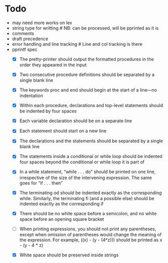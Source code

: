 # Todo

+ may need more works on lex
+ string type for writting # NB: can be processed, will be pprinted as it is
+ comments
+ draft precedence
+ error handling and line tracking # Line and col tracking is there
+ pprintf spec
    * [x] The pretty-printer should output the formatted procedures in the order they appeared in the input
    * [x] Two consecutive procedure definitions should be separated by a single blank line
    * [x] The keywords proc and end should begin at the start of a line—no indentation
    * [x] Within each procedure, declarations and top-level statements should be indented by four spaces
    * [x] Each variable declaration should be on a separate line
    * [x] Each statement should start on a new line
    * [x] The declarations and the statements should be separated by a single blank line
    * [x] The statements inside a conditional or while loop should be indented four spaces beyond the conditional or while loop it is part of
    * [x] In a while statement, “while . . . do” should be printed on one line, irrespective of the size of the intervening expression. The same goes for “if . . . then”
    * [x] The terminating od should be indented exactly as the corresponding while. Similarly, the terminating fi (and a possible else) should be indented exactly as the corresponding if
    * [x] There should be no white space before a semicolon, and no white space before an opening square bracket
    * [ ] When printing expressions, you should not print any parentheses, except when omission of parentheses would change the meaning of the expression. For example, ((x) - (y - (4*z))) should be printed as x - (y - 4 * z)
    * [x] White space should be preserved inside strings

